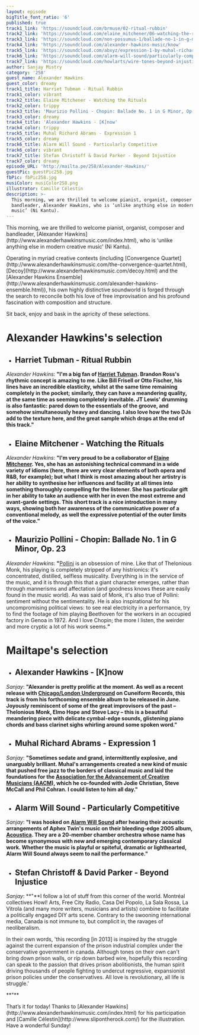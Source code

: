 ```yaml
---
layout: episode
bigTitle_font_ratio: '6'
published: true
track1_link: 'https://soundcloud.com/brmuse/02-ritual-rubbin'
track2_link: 'https://soundcloud.com/elaine_mitchener/06-watching-the-rituals'
track3_link: 'https://soundcloud.com/non-possumus-1/ballade-no-1-in-g-minor-op-23'
track4_link: 'https://soundcloud.com/alexander-hawkins-music/know'
track5_link: 'https://soundcloud.com/abxyz/expression-1-by-muhal-richard-abrams'
track6_link: 'https://soundcloud.com/alarm-will-sound/particularly-competitive'
track7_link: 'https://soundcloud.com/howlarts/wire-tones-beyond-injustice'
author: Sanjay Mistry
category: '258'
guest_name: Alexander Hawkins
guest_color: dreamy
track1_title: Harriet Tubman - Ritual Rubbin
track1_color: vibrant
track2_title: Elaine Mitchener - Watching the Rituals
track2_color: trippy
track3_title: 'Maurizio Pollini - Chopin: Ballade No. 1 in G Minor, Op. 23'
track3_color: dreamy
track4_title: 'Alexander Hawkins - [K]now'
track4_color: trippy
track5_title: Muhal Richard Abrams - Expression 1
track5_color: dreamy
track6_title: Alarm Will Sound - Particularly Competitive
track6_color: vibrant
track7_title: Stefan Christoff & David Parker - Beyond Injustice
track7_color: dreamy
episode_URL: 'http://mailta.pe/258/Alexander-Hawkins/'
guestPic: guestPic258.jpg
fbPic: fbPic258.jpg
musiColor: musiColor258.png
illustrator: Camille Célestin
description: >-
  This morning, we are thrilled to welcome pianist, organist, composer and
  bandleader, Alexander Hawkins, who is ‘unlike anything else in modern creative
  music’ (Ni Kantu).
---
```

<p id="introduction">This morning, we are thrilled to welcome pianist, organist, composer and bandleader, [Alexander Hawkins](http://www.alexanderhawkinsmusic.com/index.html), who is ‘unlike anything else in modern creative music’ (Ni Kantu).</p>
<p>Operating in myriad creative contexts (including [Convergence Quartet](http://www.alexanderhawkinsmusic.com/the-convergence-quartet.html), [Decoy](http://www.alexanderhawkinsmusic.com/decoy.html) and the [Alexander Hawkins Ensemble](http://www.alexanderhawkinsmusic.com/alexander-hawkins-ensemble.html)), his own highly distinctive soundworld is forged through the search to reconcile both his love of free improvisation and his profound fascination with composition and structure.</p>
<p>Sit back, enjoy and bask in the apricity of these selections.</p>



# **Alexander Hawkins's selection**

+ ## Harriet Tubman - Ritual Rubbin
_Alexander Hawkins_: **"**I'm a big fan of [Harriet Tubman](http://www.sunnysiderecords.com/artist.php?id=418). Brandon Ross's rhythmic concept is amazing to me. Like Bill Frisell or Otto Fischer, his lines have an incredible elasticity, whilst at the same time remaining completely in the pocket; similarly, they can have a meandering quality, at the same time as seeming completely inevitable. JT Lewis' drumming is also fantastic: pared down to the essentials of the groove, and somehow simultaneously heavy and dancing. I also love how the two DJs add to the texture here, and the great sample which drops at the end of this track.**"**

+ ## Elaine Mitchener - Watching the Rituals
_Alexander Hawkins_: **"**I'm very proud to be a collaborator of [Elaine Mitchener](http://www.elainemitchener.com/). Yes, she has an astonishing technical command in a wide variety of idioms (here, there are very clear elements of both opera and R&B, for example); but what I think is most amazing about her artistry is her ability to synthesise her influences and facility at all times into something thoroughly compelling for the listener. She has particular gift in her ability to take an audience with her in even the most extreme and avant-garde settings. This short track is a nice introduction in many ways, showing both her awareness of the communicative power of a conventional melody, as well the expressive potential of the outer limits of the voice.**"**

+ ## Maurizio Pollini - Chopin: Ballade No. 1 in G Minor, Op. 23
_Alexander Hawkins_: **"**[Pollini](https://en.wikipedia.org/wiki/Maurizio_Pollini) is an obsession of mine. Like that of Thelonious Monk, his playing is completely stripped of any histrionics: it's concentrated, distilled, selfless musicality. Everything is in the service of the music, and it is through this that a giant character emerges, rather than through mannerisms and affectation (and goodness knows these are easily found in the music world). As was said of Monk, it's also true of Pollini: sentiment without the sentimentality. He is also inspirational for his uncompromising political views: to see real electricity in a performance, try to find the footage of him playing Beethoven for the workers in an occupied factory in Genoa in 1972. And I love Chopin; the more I listen, the weirder and more cryptic a lot of his work seems.**"**



# Mailtape's selection

+ ## Alexander Hawkins - [K]now
_Sanjay_: **"**Alexander is pretty prolific at the moment. As well as a recent release with [Chicago/London Underground](http://cuneiformrecords.com/bandshtml/chicagolondonunderground.html) on Cuneiform Records, this track is from his forthcoming ensemble album to be released in June. Joyously reminiscent of some of the great improvisors of the past – Thelonious Monk, Elmo Hope and Steve Lacy – this is a beautiful meandering piece with delicate cymbal-edge sounds, glistening piano chords and bass clarinet sighs whirling around some spoken word.**"** 

+ ## Muhal Richard Abrams - Expression 1
_Sanjay_: **"**Sometimes sedate and grand, intermittently explosive, and unarguably brilliant. Muhal's arrangements created a new kind of music that pushed free jazz to the borders of classical music and laid the foundations for the [Association for the Advancement of Creative Musicians (AACM)](https://en.wikipedia.org/wiki/Association_for_the_Advancement_of_Creative_Musicians), which he co-founded with Jodie Christian, Steve McCall and Phil Cohran. I could listen to him all day.**"**

+ ## Alarm Will Sound - Particularly Competitive
_Sanjay_: **"**I was hooked on [Alarm Will Sound](http://www.alarmwillsound.com/) after hearing their acoustic arrangements of Aphex Twin's music on their bleeding-edge 2005 album, [Acoustica](https://alarmwillsound.bandcamp.com/album/acoustica). They are a 20-member chamber orchestra whose name has become synonymous with new and emerging contemporary classical work. Whether the music is playful or spiteful, dramatic or lighthearted, Alarm Will Sound always seem to nail the performance.**"**

+ ## Stefan Christoff & David Parker - Beyond Injustice
_Sanjay_: **"**I follow a lot of stuff from this corner of the world. Montréal collectives Howl! Arts, Free City Radio, Casa Del Popolo, La Sala Rossa, La Vitrola (and many more writers, musicians and artists) combine to facilitate a politically engaged DIY arts scene. Contrary to the swooning international media, Canada is not immune to, but complicit in, the ravages of neoliberalism. 
<p>In their own words, 'this recording [in 2013] is inspired by the struggle against the current expansion of the prison industrial complex under the conservative government in canada. Although tones on their own can't bring down prison walls, or rip down barbed wire, hopefully this recording can speak to the passion that drives prison abolitionists, the human spirit driving thousands of people fighting to undercut regressive, expansionist prison policies under the conservatives. All love is revolutionary, all life is struggle.'</p>**"**


<p id="outroduction">That’s it for today! Thanks to [Alexander Hawkins](http://www.alexanderhawkinsmusic.com/index.html) for his participation and [Camille Célestin](http://www.slipontherock.com/) for the illustration. Have a wonderful Sunday!</p>
